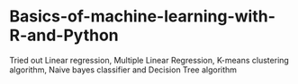 # Basics-of-machine-learning-with-R-and-Python

Tried out Linear regression, Multiple Linear Regression, K-means clustering algorithm, Naive bayes classifier and Decision Tree algorithm
